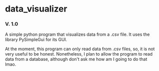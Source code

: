 # data_visualizer
### V. 1.0
A simple python program that visualizes data from a .csv file. It uses the library PySimpleGui for its GUI. 

At the moment, this program can only read data from .csv files, so, it is not very useful to be honest. Nonetheless, I plan to allow the program to read data from a database, although don't ask me how am I going to do that lmao.
